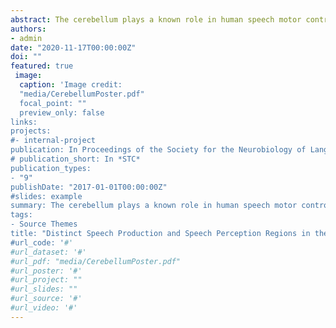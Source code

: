 ```yaml
---
abstract: The cerebellum plays a known role in human speech motor control, but its role in speech perception and language comprehension remains somewhat of a mystery. Recent neuroimaging meta-analyses report a functional topology of activation in the cerebellum related to language use. However, these meta-analyses are based on a small number of studies and they fail to illuminate the roles of the cerebellum in both language use and the subprocesses that define it. Here we conduct a large scale and specific meta-analysis to test the prediction that the cerebellum contains distinct circuits for action and perception in speech processing. 
authors:
- admin
date: "2020-11-17T00:00:00Z"
doi: ""
featured: true
 image:
  caption: 'Image credit: 
  "media/CerebellumPoster.pdf"
  focal_point: ""
  preview_only: false
links:
projects:
#- internal-project
publication: In Proceedings of the Society for the Neurobiology of Language.
# publication_short: In *STC*
publication_types:
- "9"
publishDate: "2017-01-01T00:00:00Z"
#slides: example
summary: The cerebellum plays a known role in human speech motor control, but its role in speech perception and language comprehension remains somewhat of a mystery. Recent neuroimaging meta-analyses report a functional topology of activation in the cerebellum related to language use. However, these meta-analyses are based on a small number of studies and they fail to illuminate the roles of the cerebellum in both language use and the subprocesses that define it. Here we conduct a large scale and specific meta-analysis to test the prediction that the cerebellum contains distinct circuits for action and perception in speech processing.
tags:
- Source Themes
title: "Distinct Speech Production and Speech Perception Regions in the Human Cerebellum: A Neuroimaging Meta-Analysis"
#url_code: '#'
#url_dataset: '#'
#url_pdf: "media/CerebellumPoster.pdf"
#url_poster: '#'
#url_project: ""
#url_slides: ""
#url_source: '#'
#url_video: '#'
---
```


